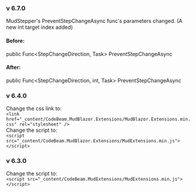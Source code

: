 ### v 6.7.0
MudStepper's PreventStepChangeAsync func's parameters changed. (A new int target index added)
#### Before:
public Func<StepChangeDirection, Task<bool>> PreventStepChangeAsync
#### After:
public Func<StepChangeDirection, int, Task<bool>> PreventStepChangeAsync

### v 6.4.0
Change the css link to:\
`<link href="_content/CodeBeam.MudBlazor.Extensions/MudBlazor.Extensions.min.css" rel="stylesheet" />`\
Change the script to:\
`<script src="_content/CodeBeam.MudBlazor.Extensions/MudExtensions.min.js"></script>`

### v 6.3.0
Change the script to:\
`<script src="_content/CodeBeam.MudExtensions/MudExtensions.min.js"></script>`

